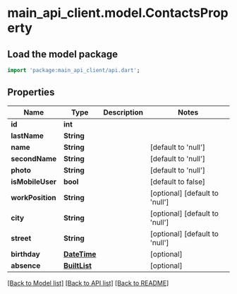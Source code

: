 # main_api_client.model.ContactsProperty

## Load the model package
```dart
import 'package:main_api_client/api.dart';
```

## Properties
Name | Type | Description | Notes
------------ | ------------- | ------------- | -------------
**id** | **int** |  | 
**lastName** | **String** |  | 
**name** | **String** |  | [default to 'null']
**secondName** | **String** |  | [default to 'null']
**photo** | **String** |  | [default to 'null']
**isMobileUser** | **bool** |  | [default to false]
**workPosition** | **String** |  | [optional] [default to 'null']
**city** | **String** |  | [optional] [default to 'null']
**street** | **String** |  | [optional] [default to 'null']
**birthday** | [**DateTime**](DateTime.md) |  | [optional] 
**absence** | [**BuiltList<ContactsPropertyAbsence>**](ContactsPropertyAbsence.md) |  | [optional] 

[[Back to Model list]](../README.md#documentation-for-models) [[Back to API list]](../README.md#documentation-for-api-endpoints) [[Back to README]](../README.md)


